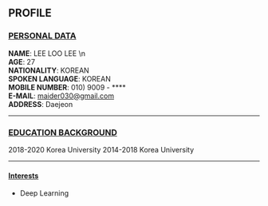 ## PROFILE

### <u> PERSONAL DATA </u>

**NAME**: LEE LOO LEE \n
</br>
**AGE**: 27
</br>
**NATIONALITY**: KOREAN
</br>
**SPOKEN LANGUAGE**: KOREAN
</br>
**MOBILE NUMBER**: 010) 9009 - ****
</br>
**E-MAIL**: maider030@gmail.com
</br>
**ADDRESS**: Daejeon
___
### <u> EDUCATION BACKGROUND </u>
2018-2020 Korea University
2014-2018 Korea University
___
#### <u> Interests </u>
- Deep Learning
